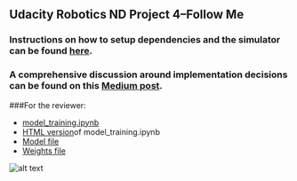## Udacity Robotics ND Project 4–Follow Me
### Instructions on how to setup dependencies and the simulator can be found [here](./Udacity_README.md).

### A comprehensive discussion around implementation decisions can be found on this [Medium post](https://medium.com/@fernandojaruchenunes/udacity-robotics-nd-project-4-follow-me-1668c3a1361d).

###For the reviewer:

* [model_training.ipynb](./code/model_training.ipynb)
* [HTML version](./code/model_training.html)of model_training.ipynb
* [Model file](./data/weights/model_weights)
* [Weights file](./data/weights/config_model_weights)

[//]: # (Image References)

[image_0]: ./docs/misc/sim_screenshot.png
![alt text][image_0] 
